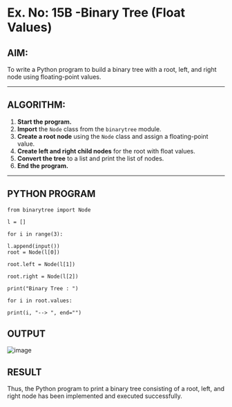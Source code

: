 # Ex. No: 15B -Binary Tree (Float Values)
## AIM:
To write a Python program to build a binary tree with a root, left, and right node using floating-point values.

---

## ALGORITHM:

1. **Start the program.**
2. **Import** the `Node` class from the `binarytree` module.
3. **Create a root node** using the `Node` class and assign a floating-point value.
4. **Create left and right child nodes** for the root with float values.
5. **Convert the tree** to a list and print the list of nodes.
6. **End the program.**

---

## PYTHON PROGRAM

```
from binarytree import Node

l = []

for i in range(3):

l.append(input())
root = Node(l[0])

root.left = Node(l[1])

root.right = Node(l[2])

print("Binary Tree : ")

for i in root.values:

print(i, "--> ", end="")
```

## OUTPUT
![image](https://github.com/user-attachments/assets/3c5bf122-02b4-4249-a27e-c4b6ef097ea0)


## RESULT
Thus, the Python program to print a binary tree consisting of a root, left, and right node has been implemented and executed successfully.
